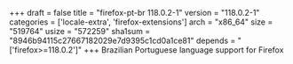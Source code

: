 +++
draft = false
title = "firefox-pt-br 118.0.2-1"
version = "118.0.2-1"
categories = ['locale-extra', 'firefox-extensions']
arch = "x86_64"
size = "519764"
usize = "572259"
sha1sum = "8946b94115c27667182029e7d9395c1cd0a1ce81"
depends = "['firefox>=118.0.2']"
+++
Brazilian Portuguese language support for Firefox